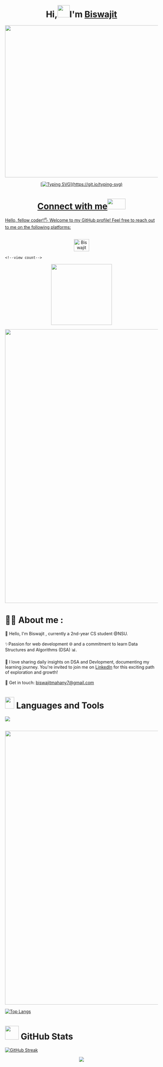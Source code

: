 <h1 align="center"> Hi,<img src="https://media.tenor.com/SNL9_xhZl9oAAAAj/waving-hand-joypixels.gif" height="40"width="40" />I'm <a href="https://www.linkedin.com/in/anuradha-adhikari/" target="_blank">Biswajit</h1>

    
<div id="header" align="center">
    <img src="https://i.pinimg.com/originals/aa/59/d1/aa59d139b93dde70ff207187c9f1d8bd.gif"          width="700" height="500"/> 
</div>
    
    
<div align="center">
    
[![Typing SVG](https://readme-typing-svg.demolab.com?font=Fira+Code&weight=900&size=23&duration=3000&pause=500&color=FDFEFE&background=2A2E3425&center=true&vCenter=true&&lines=Welcome+to+my+Github+profile!;CS'26+Undergrad;Passionate+about+Coding!)](https://git.io/typing-svg)
    
</div>
    
<!--<div align="center"> 
    <h1>  
            <img src="https://readme-typing-svg.herokuapp.com?font=Jetbrains+mono&size=25&duration=3200&color=4FC3F7&center=true&vCenter=true&width=450&lines=Hey..+I'm+Neeru;Welcome+to+my+Github+profile!;Passionate+about+Coding!;Exploring+new+technologies!;Let's+code+together!;Passionate+about+Coding!;" alt="Typing SVG"/> 
        </h1>
    </div> -->
    
<h1 align="center">Connect with me<img src='https://raw.githubusercontent.com/ShahriarShafin/ShahriarShafin/main/Assets/handshake.gif' width="60px" height="35"></h1>       
    
Hello, fellow coder!🖐️ Welcome to my GitHub profile! Feel free to reach out to me on the following platforms: <br> <br>
<p align="center">
    <a href="https://www.linkedin.com/in/biswajit-mahanty-436347281?lipi=urn%3Ali%3Apage%3Ad_flagship3_profile_view_base_contact_details%3BzyN0BufPQxKGy1tIVHstTA%3D%3D" target="blank"><img align="center" src="https://raw.githubusercontent.com/rahuldkjain/github-profile-readme-generator/master/src/images/icons/Social/linked-in-alt.svg" alt="Biswajit" height="40" width="50" /></a>
    
</p>
    
    <!--view count-->
<p align="center"> <img width="200px" src="https://komarev.com/ghpvc/?username=biswajit760&&style=for-the-badge" /> </p>
    <!--line-->
<img src="https://user-images.githubusercontent.com/74038190/212284100-561aa473-3905-4a80-b561-0d28506553ee.gif" width="900">
    
<h1 >👩‍💻 About me : </h1>
     🌿 Hello, I'm Biswajit , currently a 2nd-year CS student @NSU.
    <br><br>
    ✨Passion for web development 🌐 and a commitment to learn Data Structures and Algorithms (DSA) 📊.
    <br><br>
    📅 I love sharing daily insights on DSA and Devlopment, documenting my learning journey. You're invited to join me on <a href="https://www.linkedin.com/in/biswajit-mahanty-436347281?lipi=urn%3Ali%3Apage%3Ad_flagship3_profile_view_base_contact_details%3BzyN0BufPQxKGy1tIVHstTA%3D%3D" target="new"> LinkedIn</a> for this exciting path of exploration and growth!
    <br><br>
    📩 Get in touch: 
        <a href="biswajitmahany7@gmail.com">biswajitmahany7@gmail.com</a>
    <br>
    
    
<!--Languages & tools-->
<h1><img src = "https://media2.giphy.com/media/QssGEmpkyEOhBCb7e1/giphy.gif?cid=ecf05e47a0n3gi1bfqntqmob8g9aid1oyj2wr3ds3mg700bl&rid=giphy.gif" width = 30px height="38"> Languages and Tools</h1>
    
<p>
      <a href="https://skillicons.dev">
        <img margin="8px" src="https://skillicons.dev/icons?i=html,css,js,cpp" />
      </a>
</p>
    
<br>
    
<!--Line-->
<img src="https://user-images.githubusercontent.com/74038190/212284100-561aa473-3905-4a80-b561-0d28506553ee.gif" width="900">
    
[![Top Langs](https://github-readme-stats.vercel.app/api/top-langs/?username=neeru24&layout=compact&theme=dark&langs_count=10&card_width=445)](https://github.com/anuraghazra/github-readme-stats)
    
<!--stats-->
<h1 align="left"><img src="https://github.com/Anmol-Baranwal/Cool-GIFs-For-GitHub/assets/74038190/0b335028-1d3d-4ee5-b5b3-a373d499be7e" width="45"> GitHub Stats </h1>
    

[![GitHub Streak](https://github-readme-streak-stats.herokuapp.com?user=biswajit760&theme=dark)](https://git.io/streak-stats)
    
<!--Thank You-->
<p align="center"><img src="https://raw.githubusercontent.com/trinib/trinib/a5f17399d881c5651a89bfe4a621014b08346cf0/images/marquee.svg"></p> 
    
<!-- <div align="center">
<h1>
<img src="https://readme-typing-svg.herokuapp.com?font=Jetbrains+mono&size=27&duration=3200&color=3E92CC&center=true&vCenter=true&width=650&lines=Enjoy+Coding..;Code+with+passion+,+create+with+purpose.;Commit+to+your+dreams+,+push+to+GitHub.;Craft+your+dreams+with+code.;Dream+big+,+code+bigger.." alt="Typing SVG"/>
        </h1>
    </div> -->
